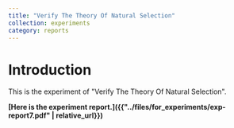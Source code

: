 ```yaml
---
title: "Verify The Theory Of Natural Selection"
collection: experiments
category: reports
---
```


# Introduction
This is the experiment of "Verify The Theory Of Natural Selection".

**[Here is the experiment report.]({{"../files/for_experiments/exp-report7.pdf" | relative_url}})**